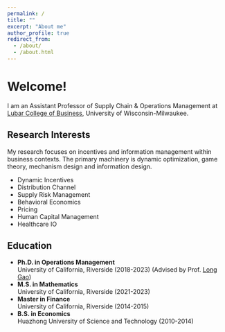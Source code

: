 ```yaml
---
permalink: /
title: ""
excerpt: "About me"
author_profile: true
redirect_from: 
  - /about/
  - /about.html
---
```


# Welcome!

I am an Assistant Professor of Supply Chain & Operations Management at [Lubar College of Business](https://uwm.edu/business/), University of Wisconsin-Milwaukee. 

## Research Interests

My research focuses on incentives and information management within business contexts. The primary machinery is dynamic optimization, game theory, mechanism design and information design.

* Dynamic Incentives
* Distribution Channel
* Supply Risk Management
* Behavioral Economics
* Pricing
* Human Capital Management
* Healthcare IO

## Education

* **Ph.D. in Operations Management**   
University of California, Riverside (2018-2023) (Advised by Prof. [Long Gao](https://longgao.wordpress.com/))
* **M.S. in Mathematics**    
University of California, Riverside (2021-2023)
* **Master in Finance**    
University of California, Riverside (2014-2015)
* **B.S. in Economics**    
Huazhong University of Science and Technology (2010-2014)

